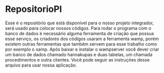 # RepositorioPI
Esse é o repositório que está disponível para o nosso projeto integrador, será usado para colocar nossos códigos. Para rodar o programa com o banco de dados é necessário alguma ferramenta de criação que possua esse serviço, os criadores dos códigos usaram a ferramenta wamp, porém existem outras ferramentas que também servem para esse trabalho como por exemplo o xamp. Após baixar e instalar o wampserver você dever criar um banco de dados chamado hannakupas e duas tabelas, um chamada procedimentos e outra clientes.
Você pode seguir as instruções desse arquivo para usar nossa aplicação.
